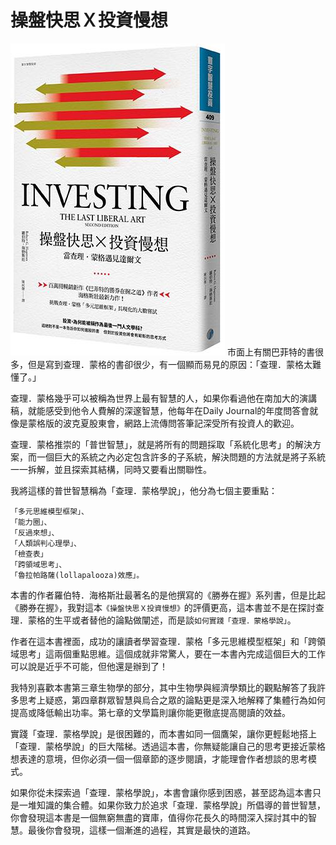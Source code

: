 # 操盤快思Ｘ投資慢想

![](images/操盤快思封面圖.jpg)
市面上有關巴菲特的書很多，但是寫到查理．蒙格的書卻很少，有一個顯而易見的原因：「查理．蒙格太難懂了。」

查理．蒙格幾乎可以被稱為世界上最有智慧的人，如果你看過他在南加大的演講稿，就能感受到他令人費解的深邃智慧，他每年在Daily Journal的年度問答會就像是蒙格版的波克夏股東會，網路上流傳問答筆記深受所有投資人的歡迎。

查理．蒙格推崇的「普世智慧」，就是將所有的問題採取「系統化思考」的解決方案，而一個巨大的系統之內必定包含許多的子系統，解決問題的方法就是將子系統一一拆解，並且探索其結構，同時又要看出關聯性。

我將這樣的普世智慧稱為「查理．蒙格學說」，他分為七個主要重點：
```
「多元思維模型框架」、
「能力圈」、
「反過來想」、
「人類誤判心理學」、
「檢查表」
「跨領域思考」、
「魯拉帕路薩(lollapalooza)效應」。
```

本書的作者羅伯特．海格斯壯最著名的是他撰寫的《勝券在握》系列書，但是比起《勝券在握》，我對這本`《操盤快思Ｘ投資慢想》`的評價更高，這本書並不是在探討查理．蒙格的生平或者替他的論點做闡述，而是談`如何實踐「查理．蒙格學說」`。

 

作者在這本書裡面，成功的讓讀者學習查理．蒙格「多元思維模型框架」和「跨領域思考」這兩個重點思維。這個成就非常驚人，要在一本書內完成這個巨大的工作可以說是近乎不可能，但他還是辦到了！

我特別喜歡本書第三章生物學的部分，其中生物學與經濟學類比的觀點解答了我許多思考上疑惑，第四章群眾智慧與烏合之眾的論點更是深入地解釋了集體行為如何提高或降低輸出功率。第七章的文學篇則讓你能更徹底提高閱讀的效益。

 

實踐「查理．蒙格學說」是很困難的，而本書如同一個鷹架，讓你更輕鬆地搭上「查理．蒙格學說」的巨大階梯。透過這本書，你無疑能讓自己的思考更接近蒙格想表達的意境，但你必須一個一個章節的逐步閱讀，才能理會作者想談的思考模式。

 

如果你從未探索過「查理．蒙格學說」，本書會讓你感到困惑，甚至認為這本書只是一堆知識的集合體。如果你致力於追求「查理．蒙格學說」所倡導的普世智慧，你會發現這本書是一個無窮無盡的寶庫，值得你花長久的時間深入探討其中的智慧。最後你會發現，這樣一個漸進的過程，其實是最快的道路。